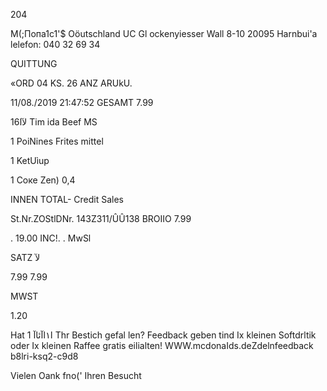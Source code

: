 204

М(;Попа1с1'$  Oöutschland  UC
Gl ockenyiesser  Wall  8-10
20095  Harnbui'a
lelefon:  040  32  69  34

QUITTUNG

«ORD  04  KS.  26
ANZ  ARUkU.

11/08./2019  21:47:52
GESAMT
7.99

16لآا  Tim  ida  Beef  MS

1  PoiNines  Frites  mittel

1  KetUìup

1  Соке  Zen)  0,4

INNEN
TOTAL-
Credit  Sales

St.Nr.ZOStlDNr.  143Z311/ÛÛ138
BROIIO
7.99

.
19.00 INC!. .  MwSl

SATZ
لآ

7.99
7.99

MWST

1.20

Hat  1  ا١اآئاآ Thr  Bestich  gefal len?
Feedback  geben  tind  Ix  kleinen  Softdrltik
oder  Ix  kleinen  Raffee  gratis  eilialten!
WWW.mcdonaIds.deZdelnfeedback
b8lri-ksq2-c9d8

Vielen  Oank  fno('  Ihren  Besucht

